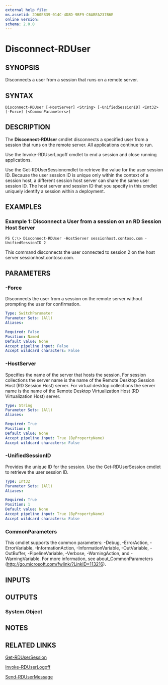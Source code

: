 ```yaml
---
external help file: 
ms.assetid: 2D60E839-014C-4D8D-9BF9-C6ABEA237B6E
online version: 
schema: 2.0.0
---
```


# Disconnect-RDUser

## SYNOPSIS
Disconnects a user from a session that runs on a remote server.

## SYNTAX

```
Disconnect-RDUser [-HostServer] <String> [-UnifiedSessionID] <Int32> [-Force] [<CommonParameters>]
```

## DESCRIPTION
The **Disconnect-RDUser** cmdlet disconnects a specified user from a session that runs on the remote server.
All applications continue to run.

Use the Invoke-RDUserLogoff cmdlet to end a session and close running applications.

Use the Get-RDUserSessioncmdlet to retrieve the value for the user session ID.
Because the user session ID is unique only within the context of a session host, a different session host server can share the same user session ID.
The host server and session ID that you specify in this cmdlet uniquely identify a session within a deployment.

## EXAMPLES

### Example 1: Disconnect a User from a session on an RD Session Host Server
```
PS C:\> Disconnect-RDUser -HostServer sessionhost.contoso.com -UnifiedSessionID 2
```

This command disconnects the user connected to session 2 on the host server sessionhost.contoso.com.

## PARAMETERS

### -Force
Disconnects the user from a session on the remote server without prompting the user for confirmation.

```yaml
Type: SwitchParameter
Parameter Sets: (All)
Aliases: 

Required: False
Position: Named
Default value: None
Accept pipeline input: False
Accept wildcard characters: False
```

### -HostServer
Specifies the name of the server that hosts the session.
For session collections the server name is the name of the Remote Desktop Session Host (RD Session Host) server.
For virtual desktop collections the server name is the name of the Remote Desktop Virtualization Host (RD Virtualization Host) server.

```yaml
Type: String
Parameter Sets: (All)
Aliases: 

Required: True
Position: 0
Default value: None
Accept pipeline input: True (ByPropertyName)
Accept wildcard characters: False
```

### -UnifiedSessionID
Provides the unique ID for the session.
Use the Get-RDUserSession cmdlet to retrieve the user session ID.

```yaml
Type: Int32
Parameter Sets: (All)
Aliases: 

Required: True
Position: 1
Default value: None
Accept pipeline input: True (ByPropertyName)
Accept wildcard characters: False
```

### CommonParameters
This cmdlet supports the common parameters: -Debug, -ErrorAction, -ErrorVariable, -InformationAction, -InformationVariable, -OutVariable, -OutBuffer, -PipelineVariable, -Verbose, -WarningAction, and -WarningVariable. For more information, see about_CommonParameters (http://go.microsoft.com/fwlink/?LinkID=113216).

## INPUTS

## OUTPUTS

### System.Object

## NOTES

## RELATED LINKS

[Get-RDUserSession](./Get-RDUserSession.md)

[Invoke-RDUserLogoff](./Invoke-RDUserLogoff.md)

[Send-RDUserMessage](./Send-RDUserMessage.md)

